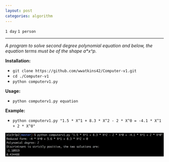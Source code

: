```yaml
---
layout: post
categories: algorithm
---
```


`1 day`
`1 person`

---

_A program to solve second degree polynomial equation and below, the equation terms must be of the shape a*x^p._

__Installation:__

* `git clone https://github.com/wwatkins42/Computer-v1.git`
* `cd ./Computer-v1`
* `python computerv1.py`

**Usage:**
* `python computerv1.py equation`

**Example:**
* `python computerv1.py "1.5 * X^1 + 8.3 * X^2 - 2 * X^0 = -4.1 * X^1 + 2 * X^0"`

![screenshot](/images/computerv1.png?raw=true)
